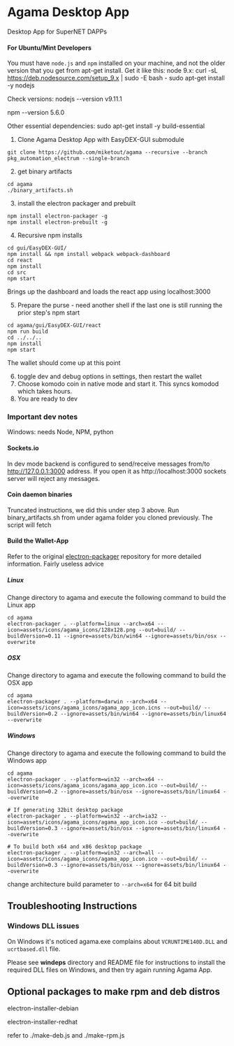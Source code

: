 # Agama Desktop App
Desktop App for SuperNET DAPPs

#### For Ubuntu/Mint Developers
You must have `node.js` and `npm` installed on your machine, and not the older version that you get from apt-get install. Get it like this:
node 9.x:
curl -sL https://deb.nodesource.com/setup_9.x | sudo -E bash -
sudo apt-get install -y nodejs

Check versions:
nodejs --version
v9.11.1

npm --version
5.6.0

Other essential dependencies:
sudo apt-get install -y build-essential

1) Clone Agama Desktop App with EasyDEX-GUI submodule
  ```shell
  git clone https://github.com/miketout/agama --recursive --branch pkg_automation_electrum --single-branch
  ```
  
2) get binary artifacts
  ```shell
  cd agama
  ./binary_artifacts.sh
  ```
  
3) install the electron packager and prebuilt
  ```shell
  npm install electron-packager -g
  npm install electron-prebuilt -g
  ```
  
4) Recursive npm installs
  ```shell
  cd gui/EasyDEX-GUI/
  npm install && npm install webpack webpack-dashboard
  cd react
  npm install
  cd src
  npm start
  ```
  Brings up the dashboard and loads the react app using localhost:3000
  
5) Prepare the purse - need another shell if the last one is still running the prior step's npm start
  ```shell
  cd agama/gui/EasyDEX-GUI/react
  npm run build
  cd ../../..
  npm install
  npm start
  ```
  The wallet should come up at this point
  
6) toggle dev and debug options in settings, then restart the wallet
7) Choose komodo coin in native mode and start it. This syncs komodod which takes hours.
8) You are ready to dev

### Important dev notes
Windows: needs Node, NPM, python

#### Sockets.io
In dev mode backend is configured to send/receive messages from/to http://127.0.0.1:3000 address. If you open it as http://localhost:3000 sockets server will reject any messages.

#### Coin daemon binaries
Truncated instructions, we did this under step 3 above.
Run binary_artifacts.sh from under agama folder you cloned previously. The script will fetch

#### **Build the Wallet-App**
Refer to the original [electron-packager](https://github.com/electron-userland/electron-packager) repository for more detailed information. Fairly useless advice

##### Linux
Change directory to agama and execute the following command to build the Linux app
```shell
cd agama
electron-packager . --platform=linux --arch=x64 --icon=assets/icons/agama_icons/128x128.png --out=build/ --buildVersion=0.11 --ignore=assets/bin/win64 --ignore=assets/bin/osx --overwrite
```

##### OSX
Change directory to agama and execute the following command to build the OSX app
```shell
cd agama
electron-packager . --platform=darwin --arch=x64 --icon=assets/icons/agama_icons/agama_app_icon.icns --out=build/ --buildVersion=0.2 --ignore=assets/bin/win64 --ignore=assets/bin/linux64 --overwrite
```

##### Windows
Change directory to agama and execute the following command to build the Windows app
```shell
cd agama
electron-packager . --platform=win32 --arch=x64 --icon=assets/icons/agama_icons/agama_app_icon.ico --out=build/ --buildVersion=0.2 --ignore=assets/bin/osx --ignore=assets/bin/linux64 --overwrite

# If generating 32bit desktop package
electron-packager . --platform=win32 --arch=ia32 --icon=assets/icons/agama_icons/agama_app_icon.ico --out=build/ --buildVersion=0.3 --ignore=assets/bin/osx --ignore=assets/bin/linux64 --overwrite

# To build both x64 and x86 desktop package
electron-packager . --platform=win32 --arch=all --icon=assets/icons/agama_icons/agama_app_icon.ico --out=build/ --buildVersion=0.3 --ignore=assets/bin/osx --ignore=assets/bin/linux64 --overwrite
```
change architecture build parameter to ```--arch=x64``` for 64 bit build


## Troubleshooting Instructions

### Windows DLL issues
On Windows it's noticed agama.exe complains about `VCRUNTIME140D.DLL` and `ucrtbased.dll` file.

Please see **windeps** directory and README file for instructions to install the required DLL files on Windows, and then try again running Agama App.

## Optional packages to make rpm and deb distros

electron-installer-debian

electron-installer-redhat

refer to ./make-deb.js and ./make-rpm.js

